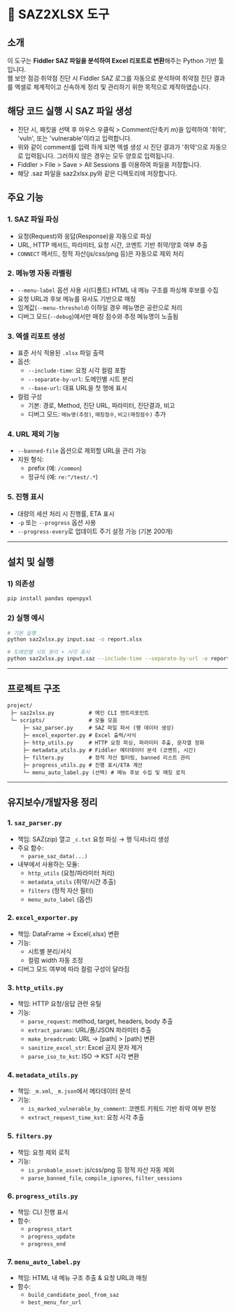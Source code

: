 # 📘 SAZ2XLSX 도구

## 소개
이 도구는 **Fiddler SAZ 파일을 분석하여 Excel 리포트로 변환**해주는 Python 기반 툴입니다.  
웹 보안 점검·취약점 진단 시 Fiddler SAZ 로그를 자동으로 분석하여 취약점 진단 결과를 엑셀로 체계적이고 신속하게 정리 및 관리하기 위한 목적으로 제작하였습니다.

## 해당 코드 실행 시 SAZ 파일 생성
- 진단 시, 패킷을 선택 후 마우스 우클릭 > Comment(단축키 m)을 입력하여 '취약', 'vuln', 또는 'vulnerable'이라고 입력합니다.
- 위와 같이 comment를 입력 하게 되면 엑셀 생성 시 진단 결과가 '취약'으로 자동으로 입력됩니다. 그러하지 않은 경우는 모두 양호로 입력됩니다.
- Fiddler > File > Save > All Sessions 를 이용하여 파일을 저장합니다.
- 해당 .saz 파일을 saz2xlsx.py와 같은 디렉토리에 저장합니다.

## 주요 기능

### 1. SAZ 파일 파싱
- 요청(Request)와 응답(Response)을 자동으로 파싱
- URL, HTTP 메서드, 파라미터, 요청 시간, 코멘트 기반 취약/양호 여부 추출
- `CONNECT` 메서드, 정적 자산(js/css/png 등)은 자동으로 제외 처리

### 2. 메뉴명 자동 라벨링
- `--menu-label` 옵션 사용 시(디폴트) HTML 내 메뉴 구조를 파싱해 후보를 수집
- 요청 URL과 후보 메뉴를 유사도 기반으로 매칭
- 임계값(`--menu-threshold`) 이하일 경우 메뉴명은 공란으로 처리
- 디버그 모드(`--debug`)에서만 매칭 점수와 추정 메뉴명이 노출됨

### 3. 엑셀 리포트 생성
- 표준 서식 적용된 `.xlsx` 파일 출력
- 옵션:
  - `--include-time`: 요청 시각 컬럼 포함
  - `--separate-by-url`: 도메인별 시트 분리
  - `--base-url`: 대표 URL을 첫 행에 표시
- 컬럼 구성
  - 기본: 경로, Method, 진단 URL, 파라미터, 진단결과, 비고
  - 디버그 모드: `메뉴명(추정)`, `매칭점수`, `비고(매칭점수)` 추가

### 4. URL 제외 기능
- `--banned-file` 옵션으로 제외할 URL을 관리 가능
- 지원 형식:
  - prefix (예: `/common`)
  - 정규식 (예: `re:^/test/.*`)

### 5. 진행 표시
- 대량의 세션 처리 시 진행률, ETA 표시
- `-p` 또는 `--progress` 옵션 사용
- `--progress-every`로 업데이트 주기 설정 가능 (기본 200개)

---

## 설치 및 실행

### 1) 의존성
```bash
pip install pandas openpyxl
```

### 2) 실행 예시
```bash
# 기본 실행
python saz2xlsx.py input.saz -o report.xlsx

# 도메인별 시트 분리 + 시각 표시
python saz2xlsx.py input.saz --include-time --separate-by-url -o report_split.xlsx
```

---

## 프로젝트 구조

```
project/
 ├─ saz2xlsx.py           # 메인 CLI 엔트리포인트
 └─ scripts/              # 모듈 모음
     ├─ saz_parser.py     # SAZ 파일 파서 (행 데이터 생성)
     ├─ excel_exporter.py # Excel 출력/서식
     ├─ http_utils.py     # HTTP 요청 파싱, 파라미터 추출, 문자열 정화
     ├─ metadata_utils.py # Fiddler 메타데이터 분석 (코멘트, 시간)
     ├─ filters.py        # 정적 자산 필터링, banned 리스트 관리
     ├─ progress_utils.py # 진행 표시/ETA 계산
     └─ menu_auto_label.py (선택) # 메뉴 후보 수집 및 매칭 로직
```

---

## 유지보수/개발자용 정리

### 1. `saz_parser.py`
- 책임: SAZ(zip) 열고 `_c.txt` 요청 파싱 → 행 딕셔너리 생성
- 주요 함수:
  - `parse_saz_data(...)`
- 내부에서 사용하는 모듈:
  - `http_utils` (요청/파라미터 처리)
  - `metadata_utils` (취약/시간 추출)
  - `filters` (정적 자산 필터)
  - `menu_auto_label` (옵션)

### 2. `excel_exporter.py`
- 책임: DataFrame → Excel(.xlsx) 변환
- 기능:
  - 시트별 분리/서식
  - 컬럼 width 자동 조정
- 디버그 모드 여부에 따라 컬럼 구성이 달라짐

### 3. `http_utils.py`
- 책임: HTTP 요청/응답 관련 유틸
- 기능:
  - `parse_request`: method, target, headers, body 추출
  - `extract_params`: URL/폼/JSON 파라미터 추출
  - `make_breadcrumb`: URL → [path] > [path] 변환
  - `sanitize_excel_str`: Excel 금지 문자 제거
  - `parse_iso_to_kst`: ISO → KST 시각 변환

### 4. `metadata_utils.py`
- 책임: `_m.xml`, `_m.json`에서 메타데이터 분석
- 기능:
  - `is_marked_vulnerable_by_comment`: 코멘트 키워드 기반 취약 여부 판정
  - `extract_request_time_kst`: 요청 시각 추출

### 5. `filters.py`
- 책임: 요청 제외 로직
- 기능:
  - `is_probable_asset`: js/css/png 등 정적 자산 자동 제외
  - `parse_banned_file`, `compile_ignores`, `filter_sessions`

### 6. `progress_utils.py`
- 책임: CLI 진행 표시
- 함수:
  - `progress_start`
  - `progress_update`
  - `progress_end`

### 7. `menu_auto_label.py` 
- 책임: HTML 내 메뉴 구조 추출 & 요청 URL과 매칭
- 함수:
  - `build_candidate_pool_from_saz`
  - `best_menu_for_url`

